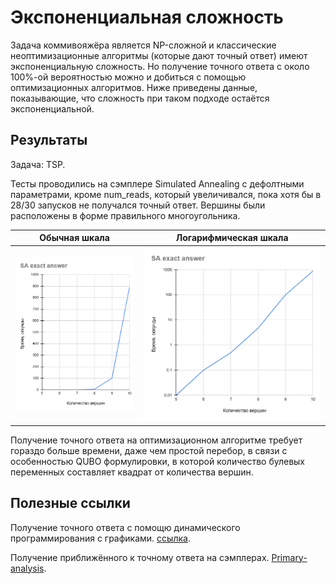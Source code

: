 # Экспоненциальная сложность
Задача коммивояжёра является NP-сложной и классические неоптимизационные алгоритмы (которые дают точный ответ) имеют экспоненциальную сложность. Но получение точного ответа с около 100%-ой вероятностью можно и добиться с помощью оптимизационных алгоритмов. Ниже приведены данные, показывающие, что сложность при таком подходе остаётся экспоненциальной.
## Результаты

Задача: TSP.

Тесты проводились на сэмплере Simulated Annealing с дефолтными параметрами, кроме num_reads, который увеличивался, пока хотя бы в 28/30 запусков не получался точный ответ. Вершины были расположены в форме правильного многоугольника.


|Обычная шкала|Логарифмическая шкала|
|---|---|
|![](images/basic_line.png)|![](images/log_line.png)|

Получение точного ответа на оптимизационном алгоритме требует гораздо больше времени, даже чем простой перебор, в связи с особенностью QUBO формулировки, в которой количество булевых переменных составляет квадрат от количества вершин.
## Полезные ссылки

Получение точного ответа с помощю динамического программирования с графиками. [ссылка](https://habr.com/ru/articles/701458/).

Получение приближённого к точному ответа на сэмплерах. [Primary-analysis](../Primary-analysis).
